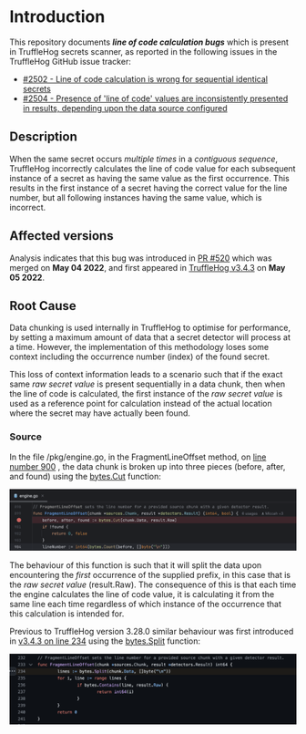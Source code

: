 # Introduction
This repository documents **_line of code calculation bugs_** which is present in TruffleHog secrets scanner, as 
reported in the following issues in the TruffleHog GitHub issue tracker:
* [#2502 - Line of code calculation is wrong for sequential identical secrets](https://github.com/trufflesecurity/trufflehog/issues/2502)
* [#2504 - Presence of 'line of code' values are inconsistently presented in results, depending upon the data source configured](https://github.com/trufflesecurity/trufflehog/issues/2504)


## Description
When the same secret occurs _multiple times_ in a _contiguous sequence_, TruffleHog incorrectly calculates the line of code 
value for each subsequent instance of a secret as having the same value as the first occurrence. This results in the 
first instance of a secret having the correct value for the line number, but all following instances having the same 
value, which is incorrect.

## Affected versions
Analysis indicates that this bug was introduced in [PR #520](https://github.com/trufflesecurity/trufflehog/pull/520) 
 which was merged on **May 04 2022**, and first appeared in [TruffleHog v3.4.3](https://github.com/trufflesecurity/trufflehog/releases/tag/v3.4.3)
 on **May 05 2022**.

## Root Cause
Data chunking is used internally in TruffleHog to optimise for performance, by setting a maximum amount of data that a 
secret detector will process at a time. However, the implementation of this methodology loses some context including the
occurrence number (index) of the found secret. 

This loss of context information leads to a scenario such that if the exact same _raw secret value_ is present 
sequentially in a data chunk, then when the line of code is calculated, the first instance of the _raw secret value_ 
is used as a reference point for calculation instead of the actual location where the secret may have actually been 
found.

### Source 
In the file /pkg/engine.go, in the FragmentLineOffset method, on
[line number 900](https://github.com/trufflesecurity/trufflehog/blob/8a825fde5209cf97443d269ee018caad6b86d783/pkg/engine/engine.go#L900)
, the data chunk is broken up into three pieces (before, after, and found) using the
[bytes.Cut](https://pkg.go.dev/bytes#Cut) function:

![code screenshot](./docs/images/code_screenshot.png)

The behaviour of this function is such that it will split the data upon encountering the *first* occurrence of the 
supplied prefix, in this case that is the _raw secret value_ (result.Raw). The consequence of this is that each time the
engine calculates the line of code value, it is calculating it from the same line each time regardless of which instance
 of the occurrence that this calculation is intended for.

Previous to TruffleHog version 3.28.0 similar behaviour was first introduced in [v3.4.3 on line 234](https://github.com/trufflesecurity/trufflehog/blob/212aa9ba1e4698807023a1c11be6f9f77bef2a2c/pkg/engine/engine.go#L234)
using the [bytes.Split](https://pkg.go.dev/bytes#Split) function:

![code screenshot 2](./docs/images/code_screenshot_2.png)

